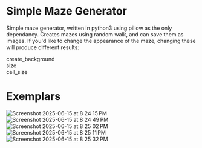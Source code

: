 # Simple Maze Generator
  
Simple maze generator, written in python3 using pillow as the only dependancy. Creates mazes using random walk, and can save them as images.
If you'd like to change the appearance of the maze, changing these will produce different results:
  
create_background  
size  
cell_size  
  
# Exemplars
![Screenshot 2025-06-15 at 8 24 15 PM](https://github.com/user-attachments/assets/0d8aadcd-bce4-405b-9693-b4a39e6555f8)
![Screenshot 2025-06-15 at 8 24 49 PM](https://github.com/user-attachments/assets/86472bbc-b62e-4e37-a70c-9a2a35e875c4)
![Screenshot 2025-06-15 at 8 25 02 PM](https://github.com/user-attachments/assets/d38dd59d-1f9f-4a91-9094-575fb86e8372)
![Screenshot 2025-06-15 at 8 25 11 PM](https://github.com/user-attachments/assets/cdecc25b-d49f-4081-a29d-cf346c1b9990)
![Screenshot 2025-06-15 at 8 25 32 PM](https://github.com/user-attachments/assets/d077cce3-4d60-4008-a8f5-43abffdaedf7)
